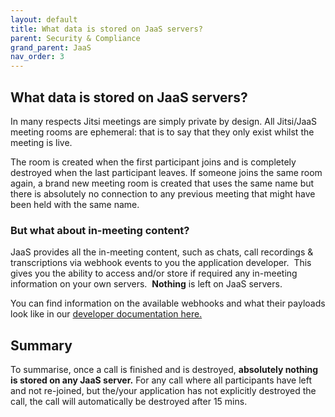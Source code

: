 ```yaml
---
layout: default
title: What data is stored on JaaS servers?
parent: Security & Compliance
grand_parent: JaaS
nav_order: 3
---
```


## What data is stored on JaaS servers?

In many respects Jitsi meetings are simply private by design.  All Jitsi/JaaS meeting rooms are ephemeral: that is to say that they only exist whilst the meeting is live.  

The room is created when the first participant joins and is completely destroyed when the last participant leaves. If someone joins the same room again, a brand new meeting room is created that uses the same name but there is absolutely no connection to any previous meeting that might have been held with the same name.

### But what about in-meeting content?

JaaS provides all the in-meeting content, such as chats, call recordings & transcriptions via webhook events to you the application developer.  This gives you the ability to access and/or store if required any in-meeting information on your own servers.  **Nothing** is left on JaaS servers.

You can find information on the available webhooks and what their payloads look like in our [developer documentation here.](https://developer.8x8.com/jaas/docs/webhooks-payload)

## Summary

To summarise, once a call is finished and is destroyed, **absolutely nothing is stored on any JaaS server.**
For any call where all participants have left and not re-joined, but the/your application has not explicitly destroyed the call, the call will automatically be destroyed after 15 mins.
